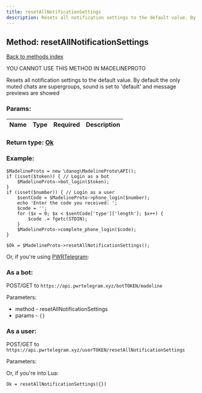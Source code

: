 ```yaml
---
title: resetAllNotificationSettings
description: Resets all notification settings to the default value. By default the only muted chats are supergroups, sound is set to 'default' and message previews are showed
---
```

## Method: resetAllNotificationSettings  
[Back to methods index](index.md)


YOU CANNOT USE THIS METHOD IN MADELINEPROTO


Resets all notification settings to the default value. By default the only muted chats are supergroups, sound is set to 'default' and message previews are showed

### Params:

| Name     |    Type       | Required | Description |
|----------|:-------------:|:--------:|------------:|


### Return type: [Ok](../types/Ok.md)

### Example:


```
$MadelineProto = new \danog\MadelineProto\API();
if (isset($token)) { // Login as a bot
    $MadelineProto->bot_login($token);
}
if (isset($number)) { // Login as a user
    $sentCode = $MadelineProto->phone_login($number);
    echo 'Enter the code you received: ';
    $code = '';
    for ($x = 0; $x < $sentCode['type']['length']; $x++) {
        $code .= fgetc(STDIN);
    }
    $MadelineProto->complete_phone_login($code);
}

$Ok = $MadelineProto->resetAllNotificationSettings();
```

Or, if you're using [PWRTelegram](https://pwrtelegram.xyz):

### As a bot:

POST/GET to `https://api.pwrtelegram.xyz/botTOKEN/madeline`

Parameters:

* method - resetAllNotificationSettings
* params - `{}`



### As a user:

POST/GET to `https://api.pwrtelegram.xyz/userTOKEN/resetAllNotificationSettings`

Parameters:




Or, if you're into Lua:

```
Ok = resetAllNotificationSettings({})
```

